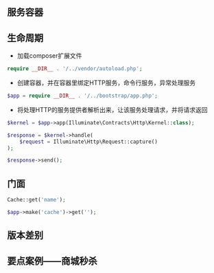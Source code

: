 ## 服务容器













## 生命周期

- 加载composer扩展文件

```php
require __DIR__ . '/../vendor/autoload.php';
```

- 创建容器，并在容器里绑定HTTP服务，命令行服务，异常处理服务

```php
$app = require __DIR__ . '/../bootstrap/app.php';
```

- 将处理HTTP的服务提供者解析出来，让该服务处理请求，并将请求返回

```php
$kernel = $app->app(Illuminate\Contracts\Http\Kernel::class);

$response = $kernel->handle(
	$request = Illuminate\Http\Request::capture()
);

$response->send();
```









## 门面



```php
Cache::get('name');

$app->make('cache')->get('');
```











## 版本差别













## 要点案例——商城秒杀

